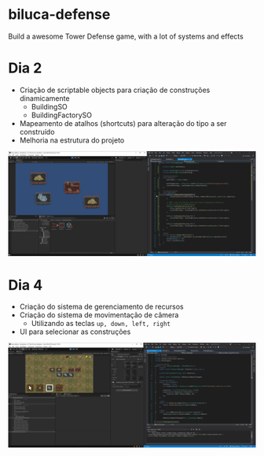 # biluca-defense
Build a awesome Tower Defense game, with a lot of systems and effects

# Dia 2

- Criação de scriptable objects para criação de construções dinamicamente
  - BuildingSO
  - BuildingFactorySO
- Mapeamento de atalhos (shortcuts) para alteração do tipo a ser construído
- Melhoria na estrutura do projeto

![](Docs/scriptable_objects_and_shortcuts.PNG)

# Dia 4

- Criação do sistema de gerenciamento de recursos
- Criação do sistema de movimentação de câmera
  - Utilizando as teclas ```up, down, left, right```
- UI para selecionar as construções

![](Docs/selected_buttons.PNG)